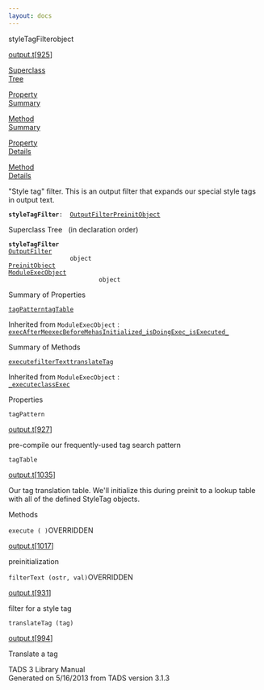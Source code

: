 ```yaml
---
layout: docs
---
```

<span class="title">styleTagFilter</span><span class="type">object</span>

[output.t](../file/output.t.html)\[[925](../source/output.t.html#925)\]

[Superclass  
Tree](#_SuperClassTree_)

[Property  
Summary](#_PropSummary_)

[Method  
Summary](#_MethodSummary_)

[Property  
Details](#_Properties_)

[Method  
Details](#_Methods_)

<div class="fdesc">

"Style tag" filter. This is an output filter that expands our special
style tags in output text.

**`styleTagFilter`**` :   `[`OutputFilter`](../object/OutputFilter.html)[`PreinitObject`](../object/PreinitObject.html)

</div>

<span id="_SuperClassTree_"></span>

<div class="mjhd">

<span class="hdln">Superclass Tree</span>   (in declaration order)

</div>

**`styleTagFilter`**  
[`OutputFilter`](../object/OutputFilter.html)  
`                 object`  
[`PreinitObject`](../object/PreinitObject.html)  
[`ModuleExecObject`](../object/ModuleExecObject.html)  
`                         object`  
<span id="_PropSummary_"></span>

<div class="mjhd">

<span class="hdln">Summary of Properties</span>  

</div>

[`tagPattern`](#tagPattern)[`tagTable`](#tagTable)





Inherited from `ModuleExecObject` :  
[`execAfterMe`](../object/ModuleExecObject.html#execAfterMe)[`execBeforeMe`](../object/ModuleExecObject.html#execBeforeMe)[`hasInitialized_`](../object/ModuleExecObject.html#hasInitialized_)[`isDoingExec_`](../object/ModuleExecObject.html#isDoingExec_)[`isExecuted_`](../object/ModuleExecObject.html#isExecuted_)

<span id="_MethodSummary_"></span>

<div class="mjhd">

<span class="hdln">Summary of Methods</span>  

</div>

[`execute`](#execute)[`filterText`](#filterText)[`translateTag`](#translateTag)





Inherited from `ModuleExecObject` :  
[`_execute`](../object/ModuleExecObject.html#_execute)[`classExec`](../object/ModuleExecObject.html#classExec)

<span id="_Properties_"></span>

<div class="mjhd">

<span class="hdln">Properties</span>  

</div>

<span id="tagPattern"></span>

`tagPattern`

[output.t](../file/output.t.html)\[[927](../source/output.t.html#927)\]

<div class="desc">

pre-compile our frequently-used tag search pattern

</div>

<span id="tagTable"></span>

`tagTable`

[output.t](../file/output.t.html)\[[1035](../source/output.t.html#1035)\]

<div class="desc">

Our tag translation table. We'll initialize this during preinit to a
lookup table with all of the defined StyleTag objects.

</div>

<span id="_Methods_"></span>

<div class="mjhd">

<span class="hdln">Methods</span>  

</div>

<span id="execute"></span>

`execute ( )`<span class="rem">OVERRIDDEN</span>

[output.t](../file/output.t.html)\[[1017](../source/output.t.html#1017)\]

<div class="desc">

preinitialization

</div>

<span id="filterText"></span>

`filterText (ostr, val)`<span class="rem">OVERRIDDEN</span>

[output.t](../file/output.t.html)\[[931](../source/output.t.html#931)\]

<div class="desc">

filter for a style tag

</div>

<span id="translateTag"></span>

`translateTag (tag)`

[output.t](../file/output.t.html)\[[994](../source/output.t.html#994)\]

<div class="desc">

Translate a tag

</div>

<div class="ftr">

TADS 3 Library Manual  
Generated on 5/16/2013 from TADS version 3.1.3

</div>
